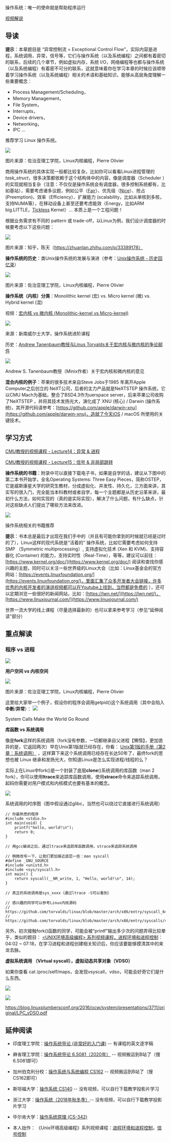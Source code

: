 操作系统：唯一的使命就是帮助程序运行

​[视频解说](https://www.bilibili.com/video/BV1RK4y1R7Kf?p=8)​

## 导读

**提示**：本章题目是 “异常控制流 = Exceptional Control Flow”，实际内容是进程，系统调用，异常，信号等，它们与操作系统（以及系统编程）之间都有着密切的联系，后续的几个章节，例如虚拟内存，系统 I/O，网络编程等也都与操作系统（以及系统编程）有着密不可分的联系，这就意味着你在学习本章的时候应该顺带着学习操作系统（以及系统编程）相关的术语和基础知识，能够从高层角度理解一些重要概念：
- Process Management/Scheduling，
- Memory Management，
- File System，
- Interrupts，
- Device drivers，
- Networking，
- IPC ... 

推荐学习 Linux 操作系统。

![](https://1484576603-files.gitbook.io/~/files/v0/b/gitbook-legacy-files/o/assets%2F-MV9vJFv4kmvRLgEog6g%2F-MYxtRtKpt7A45akfPV4%2F-MYxuWsiI-uKTHqXk4lu%2Fimage.png?alt=media&token=1e472325-cfd6-4296-8b01-d25ae2ccc34e)

图片来源：佐治亚理工学院，Linux内核编程，Pierre Olivier

商用操作系统的具体实现一般都比较复杂，比如你可以看看Linux进程管理的 _task_struct_，很多决策都依赖于这个结构体中的内容，像是调度器（Scheduler ）的实现就相当复杂（注意：不仅仅是操作系统会有调度器，很多控制系统都有，比如基站），需要考虑诸多议题，例如公平（[Fair](https://www.kernel.org/doc/html/latest/scheduler/sched-design-CFS.html)）、优先级（[Nice](https://www.kernel.org/doc/html/latest/scheduler/sched-nice-design.html)）、抢占 (Preemption)、效率（Efficiency）、扩展能力 (scalability，比如从单核到多核，支持NUMA等），在移动设备上甚至还要考虑能效（Energy，比如ARM big.LITTLE，[Tickless](https://www.kernel.org/doc/html/latest/timers/no_hz.html) Kernel）... 本质上是一个工程问题！

根据业务需求有不同的 pattern 或 trade-off，以Linux为例，我们设计调度器的时候要考虑以下这些问题：

![](https://1484576603-files.gitbook.io/~/files/v0/b/gitbook-legacy-files/o/assets%2F-MV9vJFv4kmvRLgEog6g%2F-MYyEITzgcIz6WJimdJE%2F-MYyFPyKY-j1d0t75UK4%2Fimage.png?alt=media&token=27415058-e25a-4c36-a747-a28b36445b82)

图片来源：知乎，陈天（https://zhuanlan.zhihu.com/p/33389178）

**操作系统的历史**：类Unix操作系统的发展与演进（参考：[Unix操作系统 - 历史回忆录](https://www.bilibili.com/video/BV1Rp4y1p7en/)）

![](https://1484576603-files.gitbook.io/~/files/v0/b/gitbook-legacy-files/o/assets%2F-MV9vJFv4kmvRLgEog6g%2F-MYnx9GUBWbZtZTQep31%2F-MYnxkjYvQlh_isyiNab%2Fimage.png?alt=media&token=2d7a231b-e262-41b3-84d8-4662c8eb8940)

图片来源：佐治亚理工学院，Linux内核编程，Pierre Olivier

**操作系统（内核）分类**：Monolithic kernel (宏) vs. Micro kernel (微) vs. Hybrid kernel (混)

视频：[宏内核 vs 微内核 (Monolithic-kernel vs Micro-kernel)](https://www.bilibili.com/video/BV1Yf4y1D7kj/)

![](https://1484576603-files.gitbook.io/~/files/v0/b/gitbook-legacy-files/o/assets%2F-MV9vJFv4kmvRLgEog6g%2F-MZAt7ivyxiqQrmeE-e3%2F-MZAzHWidi-RC8E_ocwM%2Fimage.png?alt=media&token=7afb5259-ea56-4298-9164-29b5c3d71caf)

来源：新南威尔士大学，操作系统进阶课程

历史：[Andrew Tanenbaum教授与Linus Torvalds关于宏内核与微内核的争论邮件](https://www.oreilly.com/openbook/opensources/book/appa.html)​

![](https://1484576603-files.gitbook.io/~/files/v0/b/gitbook-legacy-files/o/assets%2F-MV9vJFv4kmvRLgEog6g%2F-MYrdyySsTDmDSvcfbcm%2F-MYree9gW7dloQWMuMsz%2F%E6%8D%95%E8%8E%B7_%E5%89%AF%E6%9C%AC.png?alt=media&token=c4d38948-1f94-4da3-92b3-e6f5c5c15e55)

Andrew S. Tanenbaum教授（Minix作者）关于宏内核和微内核的意见

**混合内核的例子**：苹果的很多技术来自Steve Jobs于1985 年离开Apple Computer之后创立的 NeXT公司，后者的主力产品就是NeXTSTEP 操作系统，它以CMU Mach为基础，整合了BSD4.3作为uerspace server，后来苹果公司收购了NeXTSTEP ，并将其技术发扬光大，演化成了 XNU (核心) / Darwin (操作系统)，其开源代码请参考：[https://github.com/apple/darwin-xnu](https://github.com/apple/darwin-xnu)，造就了今天iOS / macOS 所使用的关键技术。

## 学习方式

​[CMU教授的视频课程 - Lecture14：异常 & 进程](https://www.bilibili.com/video/BV1a54y1k7YE?p=18)​

​[CMU教授的视频课程 - Lecture15：信号 & 非局部跳转](https://www.bilibili.com/video/BV1a54y1k7YE?p=19)​

**操作系统的书籍**：附录中可以直接下载电子书，如果是自学的话，建议从下图中的第二本书开始学，全名Operating Systems: Three Easy Pieces，简称OSTEP，它是威斯康星大学的研究生教材，分成虚拟化、并发性、持久化，三方面来讲，其实写的很入门，完全能当本科教材或者自学，每一个主题都是从历史沿革来讲，最初什么方法，如何实现的（真的是实际实现），解决了什么问题，有什么缺点，针对这些缺点人们提出了哪些方法来改进。

![](https://1484576603-files.gitbook.io/~/files/v0/b/gitbook-legacy-files/o/assets%2F-MV9vJFv4kmvRLgEog6g%2F-MVy6HaK-Am7AT2_Dn0l%2F-MVyB7SZA4-FDif5TDeE%2Fxxx1_%E5%89%AF%E6%9C%AC.png?alt=media&token=5c41203e-10fe-44d7-88ec-11251d0d35eb)

操作系统相关的书籍推荐

**提示**：书本总是最后才出现在我们手中的（并且有可能你拿到的时候就已经是过时的了），Linux这样的现代系统是“活着的” 操作系统，比如它需要考虑如何支持 SMP （Symmetric multiprocessing）, 支持虚拟化技术 (Xen 和 KVM)、支持容器化 (Container) 的能力，支持实时性（Real-Time），等等，建议可以前往：[https://www.kernel.org/doc/](https://www.kernel.org/doc/) 阅读和查找你感兴趣的主题，同时可以关注一些世界级的Linux大会（比如：Linux基金会的官方网站：[https://events.linuxfoundation.org/](https://events.linuxfoundation.org/)，里面汇集了众多开发者大会链接，许多优秀的内核开发者的演讲视频都可以在Youtube上找到，当然都是免费的 ），还可以定期浏览一些很好的新闻网站，比如：[https://lwn.net/](https://lwn.net/)，[https://www.linuxjournal.com/](https://www.linuxjournal.com/)​

世界一流大学的线上课程（尽量选择最新的）也可以拿来参考学习（参见“延伸阅读”部分）

## 重点解读

### **程序 vs 进程**

![](https://1484576603-files.gitbook.io/~/files/v0/b/gitbook-legacy-files/o/assets%2F-MV9vJFv4kmvRLgEog6g%2F-MZBIPa4XlyuhLAQU13-%2F-MZBKocmiQDjX2vnGIGm%2Fimage.png?alt=media&token=94391da9-ea03-46fd-b09e-a65b77bde2b2)

**用户空间 vs 内核空间**

![](https://1484576603-files.gitbook.io/~/files/v0/b/gitbook-legacy-files/o/assets%2F-MV9vJFv4kmvRLgEog6g%2F-MYxzOyfaGT1Cqr_Oca1%2F-MYy0n8FoR6dMUVFGMIf%2Fimage.png?alt=media&token=c9069f64-8783-47c0-be3b-0819283edee4)

图片来源：佐治亚理工学院，Linux内核编程，Pierre Olivier

这里给大家举一个例子，假设你的程序会调用getpid()这个系统调用（其中会陷入**中断**/**异常**）：
![](https://1484576603-files.gitbook.io/~/files/v0/b/gitbook-legacy-files/o/assets%2F-MV9vJFv4kmvRLgEog6g%2F-MZAaLQQsHRwfEbWSdzu%2F-MZActuIdpLfYOVNWfiO%2Fimage.png?alt=media&token=e4009a57-beba-434d-82ef-26867dfd6e26)

System Calls Make the World Go Round

**库函数 vs 系统调用**

像是**fork**这样的系统调用（fork没有参数，一切都继承自父进程【懒惰】，更加诡异的是，它返回两次）早在Unix第1版就已经存在，你看： [Unix第1版的手册（第2章：系统调用）](http://man.cat-v.org/unix-1st/) ，这样算下来这个系统调用已经存在长达50年了，最终fork的思想也被 Linux 继承和发扬光大，你知道Linux是怎么实现进程/线程的么？

实际上在Linux中fork()是一个封装了底层**clone**()系统调用的库函数（man 2 fork），你可以使用**ltrace**来追踪库函数调用，使用**strace**命令来追踪系统调用，起码你需要对用户模式和内核模式也要有基本的概念。

![](https://1484576603-files.gitbook.io/~/files/v0/b/gitbook-legacy-files/o/assets%2F-MV9vJFv4kmvRLgEog6g%2F-MYwt5_dnR269BmHy3KK%2F-MYwyn1CUtDRowQxj1Ui%2Fimage.png?alt=media&token=9c602c70-4301-44fb-85c7-94e65178113c)

系统调用的时序图（图中假设通过glibc，当然也可以绕过它直接进行系统调用）

```
// 你最熟悉的程序
#include <stdio.h>
int main(void) {
    printf("hello, world!\n");
    return 0;
}

// 用gcc编译之后，通过ltrace来追踪库函数调用，strace来追踪系统调用

// 稍微改写一下，让我们更加接近底层一些：man syscall
#define _GNU_SOURCE
#include <unistd.h>
#include <sys/syscall.h>
int main() {
    return syscall(__NR_write, 1, "Hello, world!\n", 14);
}

// 真正的系统调用是sys_xxxx（通过ltrace -S可以看到）

// 感兴趣的同学可以参考Linux内核源码
// https://github.com/torvalds/linux/blob/master/arch/x86/entry/syscall_64.c
// https://github.com/torvalds/linux/blob/master/arch/x86/entry/syscalls/syscall_64.tbl
```

另外，初次接触fork()函数的同学，可能会被“printf”输出多少次的问题弄得比较晕乎，类似的题目： [<UNIX环境高级编程> 系列视频课程，进程环境和进程控制](https://edu.51cto.com/center/course/lesson/index?id=248908)：04:02 ~ 07:18，在学习进程和进程创建相关知识后，你应该要能够摸清其中的来龙去脉。


**虚拟系统调用 （Virtual syscall），虚拟动态共享对象（VDSO）**

如果你查看 cat /proc/self/maps，会发现vsyscall，vdso，可能会好奇它们是什么东西。

![](https://1484576603-files.gitbook.io/~/files/v0/b/gitbook-legacy-files/o/assets%2F-MV9vJFv4kmvRLgEog6g%2F-MZAqjz-xDnJUb3croNB%2F-MZArodSnqjpF8rong6j%2F%E6%8D%95%E8%8E%B71.PNG?alt=media&token=da294050-6361-4daa-8b48-49c4347401bd)

![](https://1484576603-files.gitbook.io/~/files/v0/b/gitbook-legacy-files/o/assets%2F-MV9vJFv4kmvRLgEog6g%2F-MZAkPPCB54VnMC64u7A%2F-MZAqM9pgIuUG5ygxrrX%2F%E6%8D%95%E8%8E%B72.PNG?alt=media&token=7cfc7523-98d4-45aa-88f9-d19ae85ee0dd)

https://blog.linuxplumbersconf.org/2016/ocw/system/presentations/3711/original/LPC_vDSO.pdf

## 延伸阅读

- 印度理工学院：[操作系统导论 (非常好的入门课)](https://www.bilibili.com/video/BV1YN411Q7DA/) -- 有课程的英文逐字稿


- 麻省理工学院：[操作系统导论 6.S081（2020年）](https://pdos.csail.mit.edu/6.828/2020/) -- 视频搬运到B站了（搜6.S081即可）


- 加州伯克利分校：[操作系统与系统编程 CS162](https://cs162.org/) -- 视频搬运到B站了（搜CS162即可）


- 斯坦福大学：[操作系统 CS140](http://web.stanford.edu/~ouster/cgi-bin/cs140-spring20/index.php) -- 没有视频，可以自行下载教学投影片学习


- 浙江大学：[操作系统（2018年秋冬季）](http://malgenomeproject.org/os2018fall/)-- 没有视频，可以自行下载教学投影片学习


- 毕尔肯大学：[操作系统原理 (CS-342)](https://www.bilibili.com/video/BV1uv4y1f7WC/) ​


- 本人拙作： 《Unix环境高级编程》系列视频课程：[进程环境和进程控制](https://edu.51cto.com/course/12892.html)，[信号控制](https://edu.51cto.com/course/14378.html)